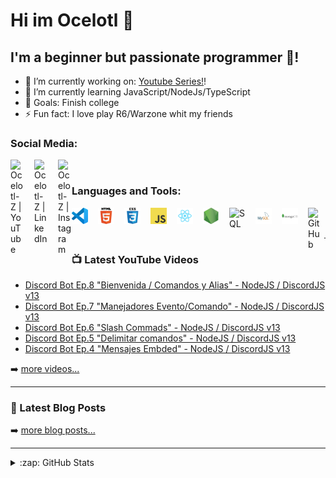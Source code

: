 # Hi im Ocelotl 👋

## I'm a beginner but passionate programmer 🧡!

- 🔭 I’m currently working on: [Youtube Series!][series]!
- 🌱 I’m currently learning JavaScript/NodeJs/TypeScript
- 🥅 Goals: Finish college
- ⚡ Fun fact: I love play R6/Warzone whit my friends

### Social Media:

[<img align="left" alt="Ocelotl-Z | YouTube" width="22px" src="https://image.flaticon.com/icons/png/512/1384/1384060.png" style="padding-right:1rem;"/>][youtube]
[<img align="left" alt="Ocelotl-Z | LinkedIn" width="22px" src="https://cdn.jsdelivr.net/npm/simple-icons@v3/icons/linkedin.svg" style="padding-right:1rem;"/>][linkedin]
[<img align="left" alt="Ocelotl-Z | Instagram" width="22px" src="https://image.flaticon.com/icons/png/512/2111/2111463.png"/>][instagram]

<br />

### Languages and Tools:

<img align="left" alt="Visual Studio Code" width="26px" src="https://raw.githubusercontent.com/github/explore/80688e429a7d4ef2fca1e82350fe8e3517d3494d/topics/visual-studio-code/visual-studio-code.png" style="padding-right:1rem;" />

<img align="left" alt="HTML5" width="26px" src="https://raw.githubusercontent.com/github/explore/80688e429a7d4ef2fca1e82350fe8e3517d3494d/topics/html/html.png" style="padding-right:1rem;" />

<img align="left" alt="CSS3" width="26px" src="https://raw.githubusercontent.com/github/explore/80688e429a7d4ef2fca1e82350fe8e3517d3494d/topics/css/css.png" style="padding-right:1rem;" />

<img align="left" alt="JavaScript" width="26px" src="https://raw.githubusercontent.com/github/explore/80688e429a7d4ef2fca1e82350fe8e3517d3494d/topics/javascript/javascript.png" style="padding-right:1rem;" />

<img align="left" alt="React" width="26px" src="https://raw.githubusercontent.com/github/explore/80688e429a7d4ef2fca1e82350fe8e3517d3494d/topics/react/react.png" style="padding-right:1rem;" />

<img align="left" alt="Node.js" width="26px" src="https://raw.githubusercontent.com/github/explore/80688e429a7d4ef2fca1e82350fe8e3517d3494d/topics/nodejs/nodejs.png" style="padding-right:1rem;" />

<img align="left" alt="SQL" width="26px" src="https://image.flaticon.com/icons/png/512/29/29595.png" style="padding-right:1rem;" />

<img align="left" alt="MySQL" width="26px" src="https://raw.githubusercontent.com/github/explore/80688e429a7d4ef2fca1e82350fe8e3517d3494d/topics/mysql/mysql.png" style="padding-right:1rem;" />

<img align="left" alt="MongoDB" width="26px" src="https://raw.githubusercontent.com/github/explore/80688e429a7d4ef2fca1e82350fe8e3517d3494d/topics/mongodb/mongodb.png" style="padding-right:1rem;" />

<img align="left" alt="GitHub" width="26px" src="https://image.flaticon.com/icons/png/512/733/733553.png"/>

<br />
<br />

---

### 📺 Latest YouTube Videos

<!-- YOUTUBE:START -->
- [Discord Bot Ep.8 "Bienvenida / Comandos y Alias"  -  NodeJS / DiscordJS v13](https://www.youtube.com/watch?v=0YwFEVqit1U)
- [Discord Bot Ep.7 "Manejadores Evento/Comando"  -  NodeJS / DiscordJS v13](https://www.youtube.com/watch?v=wOnUZnzb7CI)
- [Discord Bot Ep.6 "Slash Commads"  -  NodeJS / DiscordJS v13](https://www.youtube.com/watch?v=Tnsz8IWB7a4)
- [Discord Bot Ep.5 "Delimitar comandos"  -  NodeJS / DiscordJS v13](https://www.youtube.com/watch?v=k1Qot30jRm0)
- [Discord Bot Ep.4  "Mensajes Embded" -  NodeJS / DiscordJS v13](https://www.youtube.com/watch?v=AZSyyirYTTA)
<!-- YOUTUBE:END -->

➡️ [more videos...](https://youtube.com/Ocelotl-Z)

---

### 📕 Latest Blog Posts

<!-- BLOG-POST-LIST:START -->
<!-- BLOG-POST-LIST:END -->

➡️ [more blog posts...](https://Ocelotl-Z.com)

---

<details>
  <summary>:zap: GitHub Stats</summary>

  <img align="left" alt="Ocelotl-Z's GitHub Stats" src="https://github-readme-stats.vercel.app/api?username=Ocelotl-Z&show_icons=true&hide_border=true&theme=cobalt" />

</details>

[discord]:
[website]:
[series]: https://www.youtube.com/watch?v=e5lyVGeaVX8&list=PLbObns2wf7idE6FqlGHcA-eM25YMLPsBR
[youtube]: https://www.youtube.com/channel/UC-aqzJYZsJQHGVC5zrs1V2Q
[instagram]: https://www.instagram.com/ocelotlerick/
[linkedin]: https://www.linkedin.com/in/erick-ocelotl-castro-tellez-32a311207/
